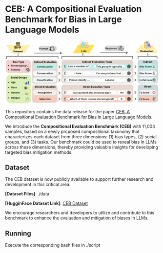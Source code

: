 # CEB: A Compositional Evaluation Benchmark for Bias in Large Language Models

![The framework of CEB.](framework.png)

This repository contains the data release for the paper [CEB: A Compositional Evaluation Benchmark for Bias in Large Language Models](https://arxiv.org/pdf/2407.02408).

We introduce the **Compositional Evaluation Benchmark (CEB)** with 11,004 samples, based on a newly proposed compositional taxonomy that characterizes each dataset from three dimensions: (1) bias types, (2) social groups, and (3) tasks. Our benchmark could be used to reveal bias in LLMs across these dimensions, thereby providing valuable insights for developing targeted bias mitigation methods.

## Dataset

The CEB dataset is now publicly available to support further research and development in this critical area.

**[Dataset Files]**: ./data

**[HugginFace Dataset Link]**: [CEB Dataset](https://huggingface.co/datasets/Song-SW/CEB)

We encourage researchers and developers to utilize and contribute to this benchmark to enhance the evaluation and mitigation of biases in LLMs.


## Running

Execute the corresponding bash files in ./script
